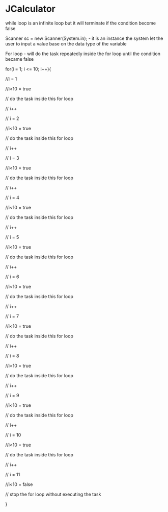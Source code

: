 # JCalculator

while loop is an infinite loop but it will terminate if the condition become false

Scanner sc = new Scanner(System.in); - it is an instance the system let the user to input a value base on the data type of the variable

For loop - will do the task repeatedly inside the for loop until the condition became false

for(i = 1; i <= 10; i++){

 //i = 1 
 
 //i<10 = true 
 
 // do the task inside this for loop
 
 // i++ 
 
 // i = 2
 
 //i<10 = true
 
 // do the task inside this for loop
 
 
 // i++
 
 // i = 3
 
 //i<10 = true
 
 // do the task inside this for loop
 
 // i++
 
 // i = 4
 
 //i<10 = true
 
 // do the task inside this for loop
 
 // i++
 
 // i = 5
 
 //i<10 = true
 
 // do the task inside this for loop
 
 // i++
 
 // i = 6
 
 //i<10 = true
 
 // do the task inside this for loop
 
 // i++
 
 // i = 7
 
 //i<10 = true
 
 // do the task inside this for loop
 
 // i++
 
 // i = 8
 
 //i<10 = true
 
 // do the task inside this for loop
 
 // i++
 
 // i = 9
 
 //i<10 = true
 
 // do the task inside this for loop
 
 // i++
 
 // i = 10
 
 //i<10 = true
 
 // do the task inside this for loop
 
 // i++
 
 // i = 11
 
 //i<10 = false
 
 // stop the for loop without executing the task
 
}
